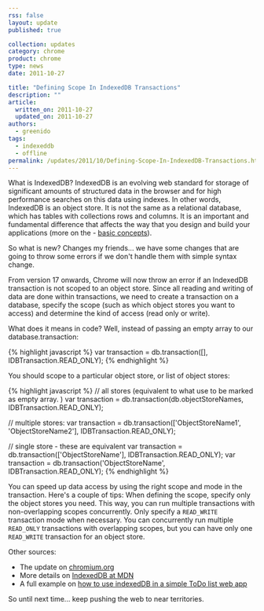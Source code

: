 ```yaml
---
rss: false
layout: update
published: true

collection: updates
category: chrome
product: chrome
type: news
date: 2011-10-27

title: "Defining Scope In IndexedDB Transactions"
description: ""
article:
  written_on: 2011-10-27
  updated_on: 2011-10-27
authors:
  - greenido
tags:
  - indexeddb
  - offline
permalink: /updates/2011/10/Defining-Scope-In-IndexedDB-Transactions.html
---
```

What is IndexedDB?
IndexedDB is an evolving web standard for storage of significant amounts of structured data in the browser and for high performance searches on this data using indexes. In other words, IndexedDB is an object store. It is not the same as a relational database, which has tables with collections rows and columns. It is an important and fundamental difference that affects the way that you design and build your applications (more on the - <a href="https://developer.mozilla.org/en/IndexedDB/Basic_Concepts_Behind_IndexedDB#Database">basic concepts</a>).

So what is new?
Changes my friends... we have some changes that are going to throw some errors if we don't handle them with simple syntax change.

From version 17 onwards, Chrome  will now throw an error if an IndexedDB transaction is not scoped to an object store. Since all reading and writing of data are done within transactions, we need to create a transaction on a database, specify the scope (such as which object stores you want to access) and determine the kind of access (read only or write).

What does it means in code?
Well, instead of passing an empty array to our database.transaction:

{% highlight javascript %}
var transaction = db.transaction([], IDBTransaction.READ_ONLY);
{% endhighlight %}

You should scope to a particular object store, or list of object stores:

{% highlight javascript %}
// all stores (equivalent to what use to be marked as empty array. )
var transaction = db.transaction(db.objectStoreNames, IDBTransaction.READ_ONLY);

// multiple stores:
var transaction = db.transaction(['ObjectStoreName1', 'ObjectStoreName2'],
    IDBTransaction.READ_ONLY);

// single store - these are equivalent
var transaction = db.transaction(['ObjectStoreName'], IDBTransaction.READ_ONLY);
var transaction = db.transaction('ObjectStoreName', IDBTransaction.READ_ONLY);
{% endhighlight %}

You can speed up data access by using the right scope and mode in the transaction. Here's a couple of tips:
When defining the scope, specify only the object stores you need. This way, you can run multiple transactions with non-overlapping scopes concurrently.
Only specify a `READ_WRITE` transaction mode when necessary. You can concurrently run multiple `READ_ONLY` transactions with overlapping scopes, but you can have only one `READ_WRITE` transaction for an object store.


Other sources:

* The update on <a href="http://goo.gl/LSuLF">chromium.org<a/>
* More details on <a href="https://developer.mozilla.org/en/IndexedDB">IndexedDB at MDN</a>
* A full example on <a href="http://www.html5rocks.com/en/tutorials/indexeddb/todo/">how to use indexedDB in a simple ToDo list web app</a>

So until next time... keep pushing the web to near territories.